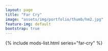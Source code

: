 ```yaml
---
layout: page
title: "Far Cry"
image: "assets/img/portfolio/thumb/hm2.jpg"
feature-img: default
bootstrap: true
---
```


{% include mods-list.html series="far-cry" %}